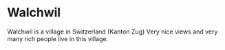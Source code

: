 # Walchwil

Walchwil is a village in Switzerland (Kanton Zug)
Very nice views and very many rich people live in this village.